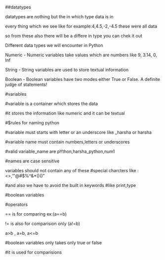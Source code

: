 ##datatypes

datatypes are nothing but the in which type data is in 

every thing which we see like for example:4,4.5,-2,-4.5 these were all data

so from these also there will be a differe in type you can chek it out

Different data types we will encounter in Python


Numeric - Numeric variables take values which are numbers like 9, 3.14, 0, Inf

String - String variables are used to store textual information

Boolean - Boolean variables have two modes either True or False. A definite judge of statements!


#variables

#variable is a container which stores the data

#it stores the information like numeric and it can be textual

#$rules for naming python


#variable must starts with letter or an underscore like _harsha or harsha

#variable name must contain numbers,letters or underscores

#valid variable_name are pYthon,harsha_python,num1

#names are case sensitive



 variables should not contain any of these
#special charcters like :<>,'"@#$%^&*()()"
     

#and also we have to avoid the built in keywords
#like print,type

     

#boolean variables








#operators

   == is for comparing ex:(a==b)

  != is also for comparision only (a!=b)

 a>b , a=b, a<=b



#boolean variables only takes only true or false


#it is used for comparisions
